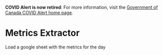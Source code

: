 
**COVID Alert is now retired**: For more information, visit the [Government of Canada COVID Alert home page](https://www.canada.ca/en/public-health/services/diseases/coronavirus-disease-covid-19/covid-alert.html).

# Metrics Extractor

Load a google sheet with the metrics for the day
